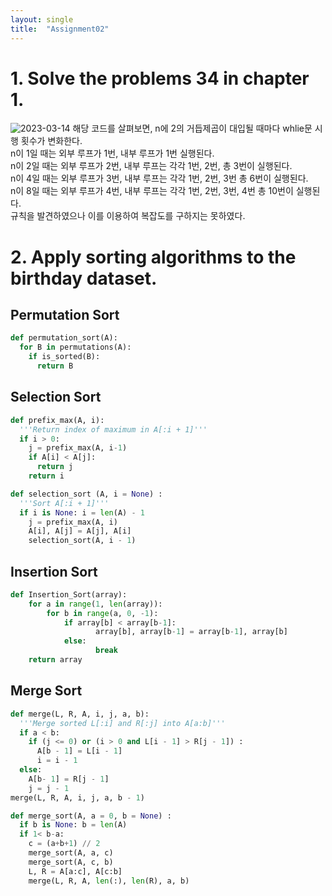 ```yaml
---
layout: single
title:  "Assignment02"
---
```


# 1. Solve the problems 34 in chapter 1. 
![2023-03-14](https://user-images.githubusercontent.com/113247511/224741521-051eb256-70dc-4846-8d52-4ebfc0288c38.png)
해당 코드를 살펴보면, n에 2의 거듭제곱이 대입될 때마다 whlie문 시행 횟수가 변화한다.  
n이 1일 때는 외부 루프가 1번, 내부 루프가 1번 실행된다.  
n이 2일 때는 외부 루프가 2번, 내부 루프는 각각 1번, 2번, 총 3번이 실행된다.  
n이 4일 때는 외부 루프가 3번, 내부 루프는 각각 1번, 2번, 3번 총 6번이 실행된다.  
n이 8일 때는 외부 루프가 4번, 내부 루프는 각각 1번, 2번, 3번, 4번 총 10번이 실행된다.  
규칙을 발견하였으나 이를 이용하여 복잡도를 구하지는 못하였다. 

# 2. Apply sorting algorithms to the birthday dataset. 
## Permutation Sort
```python
def permutation_sort(A):
  for B in permutations(A):
    if is_sorted(B):
      return B
```
## Selection Sort
```python
def prefix_max(A, i):
  '''Return index of maximum in A[:i + 1]'''
  if i > 0:
    j = prefix_max(A, i-1)
    if A[i] < A[j]:
      return j
    return i

def selection_sort (A, i = None) :
  '''Sort A[:i + 1]'''
  if i is None: i = len(A) - 1
    j = prefix_max(A, i)
    A[i], A[j] = A[j], A[i]
    selection_sort(A, i - 1)
```
## Insertion Sort
```python
def Insertion_Sort(array):
    for a in range(1, len(array)):
        for b in range(a, 0, -1):
            if array[b] < array[b-1]:
                   array[b], array[b-1] = array[b-1], array[b]
            else:
                   break
    return array
```
## Merge Sort
```python
def merge(L, R, A, i, j, a, b):
  '''Merge sorted L[:i] and R[:j] into A[a:b]'''
  if a < b:
    if (j <= 0) or (i > 0 and L[i - 1] > R[j - 1]) :
      A[b - 1] = L[i - 1]
      i = i - 1
  else:
    A[b- 1] = R[j - 1]
    j = j - 1
merge(L, R, A, i, j, a, b - 1)

def merge_sort(A, a = 0, b = None) :
  if b is None: b = len(A)
  if 1< b-a:
    c = (a+b+1) // 2
    merge_sort(A, a, c)
    merge_sort(A, c, b)
    L, R = A[a:c], A[c:b]
    merge(L, R, A, len(:), len(R), a, b)
```
